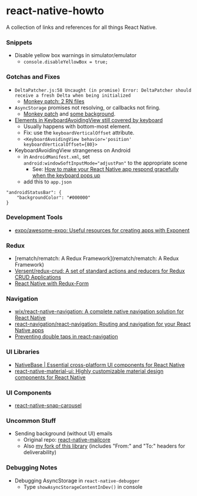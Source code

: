 # react-native-howto
A collection of links and references for all things React Native. 

### Snippets

* Disable yellow box warnings in simulator/emulator
  * `console.disableYellowBox = true;`

### Gotchas and Fixes
* ```DeltaPatcher.js:58 Uncaught (in promise) Error: DeltaPatcher should receive a fresh Delta when being initialized```
  * [Monkey patch: 2 RN files](https://github.com/facebook/react-native/issues/18209#issuecomment-371935230)
* `AsyncStorage` promises not resolving, or callbacks not firing.
  * [Monkey patch](https://github.com/facebook/react-native/pull/18522/files) and [some background](https://github.com/facebook/react-native/issues/13704).
* [Elements in KeyboardAvoidingView still covered by keyboard](https://github.com/facebook/react-native/issues/13497)
  * Usually happens with bottom-most element. 
  * Fix: use the `keyboardVerticalOffset` attribute. 
  * `<KeyboardAvoidingView behavior='position' keyboardVerticalOffset={80}>`
* KeyboardAvoidingView strangeness on Android
  * in `AndroidManifest.xml`, set `android:windowSoftInputMode="adjustPan"` to the appropriate scene
    * See: [How to make your React Native app respond gracefully when the keyboard pops up](https://stackoverflow.com/questions/39344140/react-native-how-to-control-what-keyboard-pushes-up#answer-43208431)
  * add this to `app.json`
```
"androidStatusBar": {
    "backgroundColor": "#000000"
}
```






### Development Tools

* [expo/awesome-expo: Useful resources for creating apps with Exponent](https://github.com/expo/awesome-expo)

### Redux

* [rematch/rematch: A Redux Framework](rematch/rematch: A Redux Framework)
* [Versent/redux-crud: A set of standard actions and reducers for Redux CRUD Applications](https://github.com/Versent/redux-crud)
* [React Native with Redux-Form](https://medium.com/wolox-driving-innovation/https-medium-com-wolox-driving-innovation-easy-forms-in-react-native-with-redux-form-1cdc16a9a889)


### Navigation

* [wix/react-native-navigation: A complete native navigation solution for React Native](https://github.com/wix/react-native-navigation/)
* [react-navigation/react-navigation: Routing and navigation for your React Native apps](https://github.com/react-navigation/react-navigation)
* [Preventing double taps in react-navigation](https://github.com/react-navigation/react-navigation/issues/271#issuecomment-278901237)

### UI Libraries

* [NativeBase | Essential cross-platform UI components for React Native](https://nativebase.io/)
* [react-native-material-ui: Highly customizable material design components for React Native](https://github.com/xotahal/react-native-material-ui)

### UI Components

* [react-native-snap-carousel](https://github.com/archriss/react-native-snap-carousel)


### Uncommon Stuff

* Sending background (without UI) emails 
  * Original repo: [react-native-mailcore](https://github.com/agenthunt/react-native-mailcore)
  * Also [my fork of this library](https://github.com/mcavaliere/react-native-mailcore) (includes "From:" and "To:" headers for deliverability)


### Debugging Notes

* Debugging AsyncStorage in `react-native-debugger`
  * Type `showAsyncStorageContentInDev()` in console
